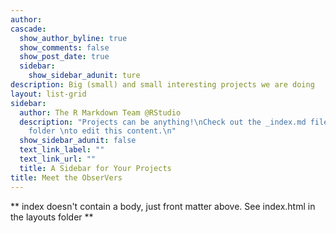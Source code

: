 ```yaml
---
author: 
cascade:
  show_author_byline: true
  show_comments: false
  show_post_date: true
  sidebar:
    show_sidebar_adunit: ture
description: Big (small) and small interesting projects we are doing
layout: list-grid
sidebar:
  author: The R Markdown Team @RStudio
  description: "Projects can be anything!\nCheck out the _index.md file in the /project
    folder \nto edit this content.\n"
  show_sidebar_adunit: false
  text_link_label: ""
  text_link_url: ""
  title: A Sidebar for Your Projects
title: Meet the ObserVers
---
```


** index doesn't contain a body, just front matter above.
See index.html in the layouts folder **
